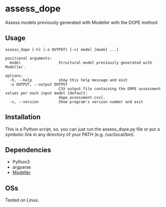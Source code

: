 # assess_dope
Assess models previously generated with Modeller with the DOPE method

## Usage
```
assess_dope [-h] [-o OUTPUT] [-v] model [model ...]

positional arguments:
  model                 Structural model previously generated with Modeller.

options:
  -h, --help            show this help message and exit
  -o OUTPUT, --output OUTPUT
                        CSV output file containing the DOPE assessment values per each input model [default:
                        dope_assessment.csv].
  -v, --version         Show program's version number and exit  
```
## Installation
This is a Python script, so, you can just run the assess_dope.py file or put a symbolic link in any directory of your PATH (e.g. /usr/local/bin).

## Dependencies
* Python3
* argparse
* [Modeller](https://salilab.org/modeller/)

## OSs
Tested on Linux.
